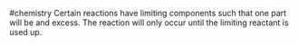 #chemistry 
Certain reactions have limiting components such that one part will be and excess. The reaction will only occur until the limiting reactant is used up. 